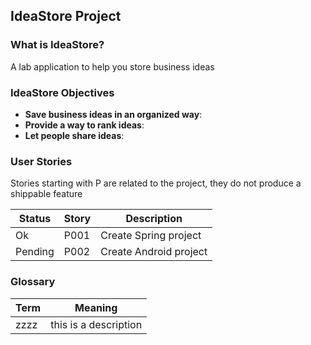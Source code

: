 ## IdeaStore Project

### What is IdeaStore?

A lab application to help you store business ideas


### IdeaStore Objectives

- **Save business ideas in an organized way**:
- **Provide a way to rank ideas**: 
- **Let people share ideas**: 



### User Stories

Stories starting with P are related to the project, they do not produce a shippable feature

Status | Story | Description
------ |------ | ----------------------------------
Ok | P001 | Create Spring project
Pending | P002 | Create Android project




### Glossary

Term | Meaning
------------- | ----------------------------------
zzzz | this is a description

